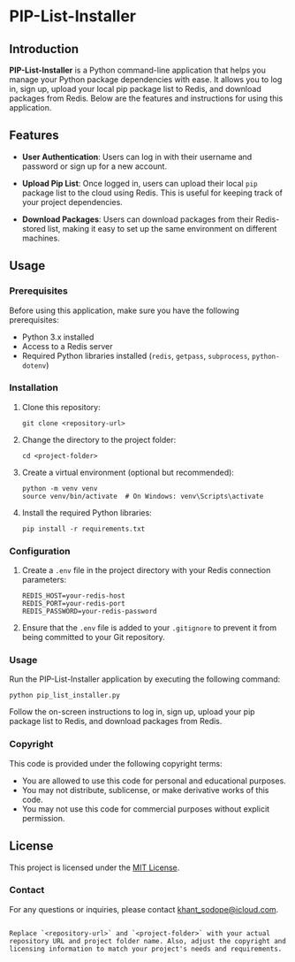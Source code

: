 # PIP-List-Installer

## Introduction

**PIP-List-Installer** is a Python command-line application that helps you manage your Python package dependencies with ease. It allows you to log in, sign up, upload your local pip package list to Redis, and download packages from Redis. Below are the features and instructions for using this application.

## Features

- **User Authentication**: Users can log in with their username and password or sign up for a new account.

- **Upload Pip List**: Once logged in, users can upload their local `pip` package list to the cloud using Redis. This is useful for keeping track of your project dependencies.

- **Download Packages**: Users can download packages from their Redis-stored list, making it easy to set up the same environment on different machines.

## Usage

### Prerequisites

Before using this application, make sure you have the following prerequisites:

- Python 3.x installed
- Access to a Redis server
- Required Python libraries installed (`redis`, `getpass`, `subprocess`, `python-dotenv`)

### Installation

1. Clone this repository:

   ```
   git clone <repository-url>
   ```

2. Change the directory to the project folder:

   ```
   cd <project-folder>
   ```

3. Create a virtual environment (optional but recommended):

   ```
   python -m venv venv
   source venv/bin/activate  # On Windows: venv\Scripts\activate
   ```

4. Install the required Python libraries:

   ```
   pip install -r requirements.txt
   ```

### Configuration

1. Create a `.env` file in the project directory with your Redis connection parameters:

   ```plaintext
   REDIS_HOST=your-redis-host
   REDIS_PORT=your-redis-port
   REDIS_PASSWORD=your-redis-password
   ```

2. Ensure that the `.env` file is added to your `.gitignore` to prevent it from being committed to your Git repository.

### Usage

Run the PIP-List-Installer application by executing the following command:

```
python pip_list_installer.py
```

Follow the on-screen instructions to log in, sign up, upload your pip package list to Redis, and download packages from Redis.

### Copyright

This code is provided under the following copyright terms:

- You are allowed to use this code for personal and educational purposes.
- You may not distribute, sublicense, or make derivative works of this code.
- You may not use this code for commercial purposes without explicit permission.

## License

This project is licensed under the [MIT License](LICENSE).

### **Contact**

For any questions or inquiries, please contact khant_sodope@icloud.com.

```

Replace `<repository-url>` and `<project-folder>` with your actual repository URL and project folder name. Also, adjust the copyright and licensing information to match your project's needs and requirements.
